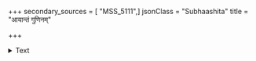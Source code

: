 +++
secondary_sources = [ "MSS_5111",]
jsonClass = "Subhaashita"
title = "आयान्तं गुणिनम्"

+++

<details><summary>Text</summary>

आयान्तं गुणिनं दृष्ट्वा प्रहृष्येदाद्रियेत च।  
गुणिनो ह्यादृता भूयश् चेष्टन्ते तस्य संपदे॥
</details>

